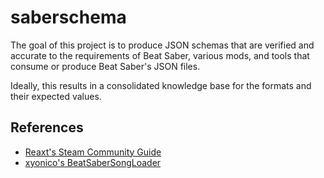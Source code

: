 # saberschema

The goal of this project is to produce JSON schemas that are verified
and accurate to the requirements of Beat Saber, various mods, and tools
that consume or produce Beat Saber's JSON files.

Ideally, this results in a consolidated knowledge base for the formats
and their expected values.

## References

- [Reaxt's Steam Community Guide](https://steamcommunity.com/sharedfiles/filedetails/?id=1377190061)
- [xyonico's BeatSaberSongLoader](https://github.com/xyonico/BeatSaberSongLoader)
